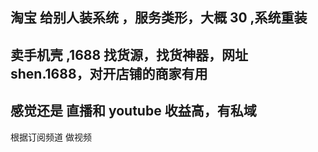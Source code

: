 ## 淘宝 给别人装系统 ，服务类形，大概 30 ,系统重装
## 卖手机壳 ,1688 找货源，找货神器，网址 shen.1688，对开店铺的商家有用


## 感觉还是 直播和 youtube 收益高，有私域
 根据订阅频道 做视频
